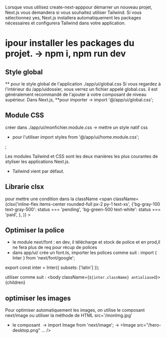 Lorsque vous utilisez create-next-apppour démarrer un nouveau projet, Next.js vous demandera si vous souhaitez utiliser Tailwind. Si vous sélectionnez yes, Next.js installera automatiquement les packages nécessaires et configurera Tailwind dans votre application.
# ipour installer les packages du projet. -> npm i, npm run dev

## Style global
** pour le style global de l'application ./app/ui/global.css
Si vous regardez à l'intérieur du /app/uidossier, vous verrez un fichier appelé global.css.
il est généralement recommandé de l'ajouter à votre composant de niveau
supérieur. Dans Next.js,
**pour importer -> import '@/app/ui/global.css';

## Module CSS
créer dans ./app/ui/monfichier.module.css -> mettre un style natif css
* pour l'utiliser 
import styles from '@/app/ui/home.module.css';
<div className={styles.shape} />;

Les modules Tailwind et CSS sont les deux manières les plus courantes de styliser les applications Next.js. 
* Tailwind vient par défaut.

## Librarie clsx
pour mettre une condition dans la className
 <span
      className={clsx('inline-flex items-center rounded-full px-2 py-1 text-xs',
      {'bg-gray-100 text-gray-500': status === 'pending',  'bg-green-500 text-white': status === 'paid',        },
      )}    >

## Optimiser la police
* le module next/font  : en dev, il télécharge et stock de police et en prod,il ne fera plus de req pour récup de polices
* dans app/ui/ crée un font.ts, importer les polices comme suit :
import { Inter } from 'next/font/google';

export const inter = Inter({ subsets: ['latin'] });

utiliser comme suit : 
      <body className={`${inter.className} antialiased`}>{children}</body>

## optimiser les images
Pour optimiser automatiquement les images, on utilise le composant next/image ou
utiliser la méthode de HTML src='/monImg.jpg'
* le composant <Image>
-> import Image from 'next/image';
->  <Image
        src="/hero-desktop.png" ... />